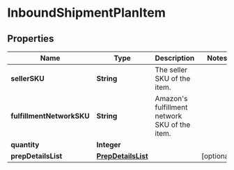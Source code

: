# InboundShipmentPlanItem

## Properties
Name | Type | Description | Notes
------------ | ------------- | ------------- | -------------
**sellerSKU** | **String** | The seller SKU of the item. | 
**fulfillmentNetworkSKU** | **String** | Amazon&#x27;s fulfillment network SKU of the item. | 
**quantity** | **Integer** |  | 
**prepDetailsList** | [**PrepDetailsList**](PrepDetailsList.md) |  |  [optional]
